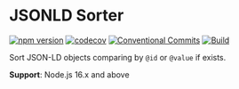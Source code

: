 # JSONLD Sorter

[![npm version](https://badge.fury.io/js/jsonld-sorter.svg)](https://badge.fury.io/js/jsonld-sorter)
[![codecov](https://codecov.io/gh/roddolf/jsonld-sorter/branch/main/graph/badge.svg)](https://codecov.io/gh/roddolf/jsonld-sorter)
[![Conventional Commits](https://img.shields.io/badge/Conventional%20Commits-1.0.0-yellow.svg)](https://conventionalcommits.org)
[![Build](https://github.com/roddolf/jsonld-sorter/workflows/CI/badge.svg)](https://github.com/roddolf/jsonld-sorter/actions)

Sort JSON-LD objects comparing by `@id` or `@value` if exists.

**Support**: Node.js 16.x and above

